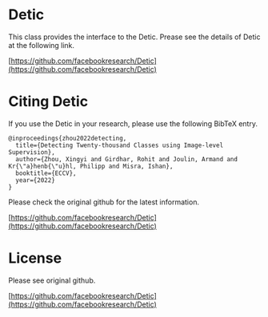 # <b>Detic</b>

This class provides the interface to the Detic.
Prease see the details of Detic at the following link.

[https://github.com/facebookresearch/Detic](https://github.com/facebookresearch/Detic)



# Citing Detic
If you use the Detic in your research, please use the following BibTeX entry.

```
@inproceedings{zhou2022detecting,
  title={Detecting Twenty-thousand Classes using Image-level Supervision},
  author={Zhou, Xingyi and Girdhar, Rohit and Joulin, Armand and Kr{\"a}henb{\"u}hl, Philipp and Misra, Ishan},
  booktitle={ECCV},
  year={2022}
}
```

Please check the original github for the latest information.

[https://github.com/facebookresearch/Detic](https://github.com/facebookresearch/Detic)

# License

Please see original github.

[https://github.com/facebookresearch/Detic](https://github.com/facebookresearch/Detic)
